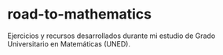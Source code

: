 # road-to-mathematics
Ejercicios y recursos desarrollados durante mi estudio de Grado Universitario en Matemáticas (UNED).
